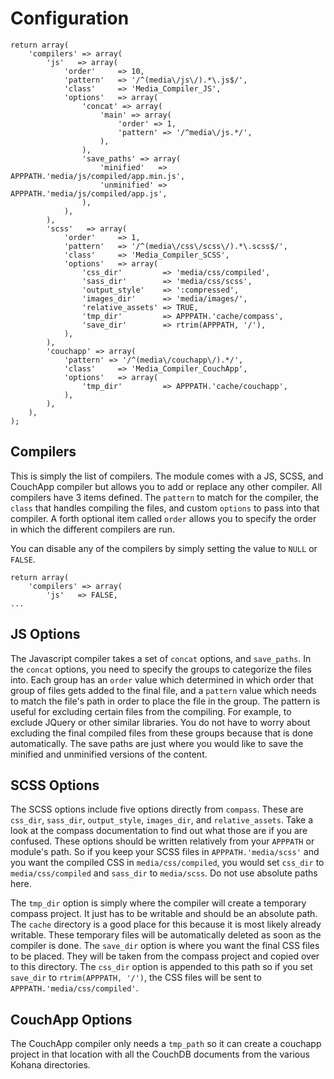# Configuration

	return array(
		'compilers' => array(
			'js'   => array(
				'order'		=> 10,
				'pattern'   => '/^(media\/js\/).*\.js$/',
				'class'     => 'Media_Compiler_JS',
				'options'   => array(
					'concat' => array(
						'main' => array(
							'order' => 1,
							'pattern' => '/^media\/js.*/',
						),
					),
					'save_paths' => array(
						'minified'   => APPPATH.'media/js/compiled/app.min.js',
						'unminified' => APPPATH.'media/js/compiled/app.js',
					),
				),
			),
			'scss'   => array(
				'order'		=> 1,
				'pattern'   => '/^(media\/css\/scss\/).*\.scss$/',
				'class'     => 'Media_Compiler_SCSS',
				'options'   => array(
					'css_dir'         => 'media/css/compiled',
					'sass_dir'        => 'media/css/scss',
					'output_style'    => ':compressed',
					'images_dir'      => 'media/images/',
					'relative_assets' => TRUE,
					'tmp_dir'         => APPPATH.'cache/compass',
					'save_dir'        => rtrim(APPPATH, '/'),
				),
			),
			'couchapp' => array(
				'pattern' => '/^(media\/couchapp\/).*/',
				'class'     => 'Media_Compiler_CouchApp',
				'options'   => array(
					'tmp_dir'         => APPPATH.'cache/couchapp',
				),
			),
		),
	);

## Compilers

This is simply the list of compilers. The module comes with a JS, SCSS, and CouchApp compiler but allows you to add or replace any other compiler. All compilers have 3 items defined. The `pattern` to match for the compiler, the `class` that handles compiling the files, and custom `options` to pass into that compiler. A forth optional item called `order` allows you to specify the order in which the different compilers are run.

You can disable any of the compilers by simply setting the value to `NULL` or `FALSE`.

	return array(
		'compilers' => array(
			'js'   => FALSE,
	...

## JS Options

The Javascript compiler takes a set of `concat` options, and `save_paths`. In the `concat` options, you need to specify the groups to categorize the files into. Each group has an `order` value which determined in which order that group of files gets added to the final file, and a `pattern` value which needs to match the file's path in order to place the file in the group. The pattern is useful for excluding certain files from the compiling. For example, to exclude JQuery or other similar libraries. You do not have to worry about excluding the final compiled files from these groups because that is done automatically. The save paths are just where you would like to save the minified and unminified versions of the content.

## SCSS Options

The SCSS options include five options directly from `compass`. These are `css_dir`, `sass_dir`, `output_style`, `images_dir`, and `relative_assets`. Take a look at the compass documentation to find out what those are if you are confused. These options should be written relatively from your `APPPATH` or module's path. So if you keep your SCSS files in `APPPATH.'media/scss'` and you want the compiled CSS in `media/css/compiled`, you would set `css_dir` to `media/css/compiled` and `sass_dir` to `media/scss`. Do not use absolute paths here.

The `tmp_dir` option is simply where the compiler will create a temporary compass project. It just has to be writable and should be an absolute path. The `cache` directory is a good place for this because it is most likely already writable. These temporary files will be automatically deleted as soon as the compiler is done. The `save_dir` option is where you want the final CSS files to be placed. They will be taken from the compass project and copied over to this directory. The `css_dir` option is appended to this path so if you set `save_dir` to `rtrim(APPPATH, '/')`, the CSS files will be sent to `APPPATH.'media/css/compiled'`.

## CouchApp Options

The CouchApp compiler only needs a `tmp_path` so it can create a couchapp project in that location with all the CouchDB documents from the various Kohana directories.